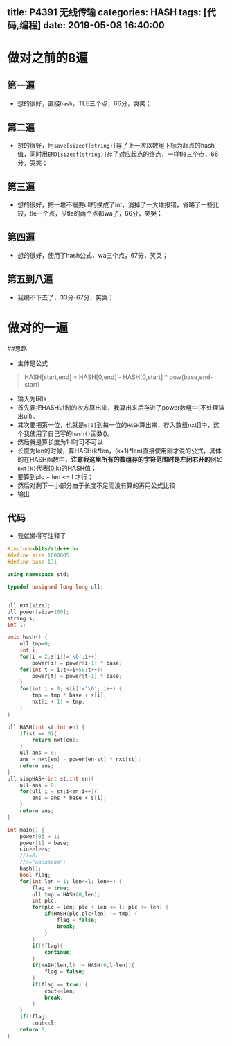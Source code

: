 title: P4391 无线传输
categories: HASH
tags: [代码,编程]
date: 2019-05-08 16:40:00
---
# 做对之前的8遍

## 第一遍
- 想的很好，直接`hash`，TLE三个点，66分，哭笑；

## 第二遍
- 想的很好，用`save[sizeof(string)]`存了上一次以数组下标为起点的hash值，同时用`END[sizeof(string)]`存了对应起点的终点，一样tle三个点，66分，哭笑；

## 第三遍
- 想的很好，把一堆不需要ull的换成了int，消掉了一大堆报错，省略了一些比较，tle一个点，少tle的两个点都wa了，66分，笑哭；

## 第四遍
- 想的很好，使用了hash公式，wa三个点，67分，笑哭；

## 第五到八遍
- 我编不下去了，33分-67分，笑哭；

# 做对的一遍
##思路

- 主体是公式
> HASH[start,end] = HASH[0,end] - HASH[0,start] * pow(base,end-start)

- 输入为l和s
- 首先要把HASH进制的次方算出来，我算出来后存进了power数组中(不处理溢出ull)。
- 其次要把第一位，也就是`s[0]`到每一位的`HASH`算出来，存入数组nxt[]中，这个我使用了自己写的`hash()`函数()。
- 然后就是算长度为1-l时可不可以
 - 长度为len的时候，算HASH(k*len，(k+1)*len)直接使用刚才说的公式，具体的在HASH函数中，**注意我这里所有的数组存的字符范围时是左闭右开的**例如`nxt[k]`代表[0,k)的HASH值；
 - 要算到plc + len <= l 才行；
 - 然后对剩下一小部分由于长度不足而没有算的再用公式比较
- 输出

## 代码
- 我就懒得写注释了
```cpp
#include<bits/stdc++.h>
#define size 1000005
#define base 131

using namespace std;

typedef unsigned long long ull;


ull nxt[size];
ull power[size+100];
string s;
int l;

void hash() {
    ull tmp=0;
    int i;
    for(i = 2;s[i]!='\0';i++)
        power[i] = power[i-1] * base;
    for(int t = i;t<=i+50;t++){
        power[t] = power[t-1] * base;
    }
    for(int i = 0; s[i]!='\0'; i++) {
        tmp = tmp * base + s[i];
        nxt[i + 1] = tmp;
    }
}

ull HASH(int st,int en) {
    if(st == 0){
        return nxt[en];
    }
    ull ans = 0;
    ans = nxt[en] - power[en-st] * nxt[st];
    return ans;
}
ull simpHASH(int st,int en){
    ull ans = 0;
    for(ull i = st;i<en;i++){
        ans = ans * base + s[i];
    }
    return ans;
}

int main() {
    power[0] = 1;
    power[1] = base;
    cin>>l>>s;
    //l=8;
    //s="aacaacaa";
    hash();
    bool flag;
    for(int len = 1; len<=l; len++) {
        flag = true;
        ull tmp = HASH(0,len);
        int plc;
        for(plc = len; plc + len <= l; plc += len) {
            if(HASH(plc,plc+len) != tmp) {
                flag = false;
                break;
            }
        }
        if(!flag){
            continue;
        }
        if(HASH(len,l) != HASH(0,l-len)){
            flag = false;
        }
        if(flag == true) {
            cout<<len;
            break;
        }
    }
    if(!flag)
        cout<<l;
    return 0;
}
```
